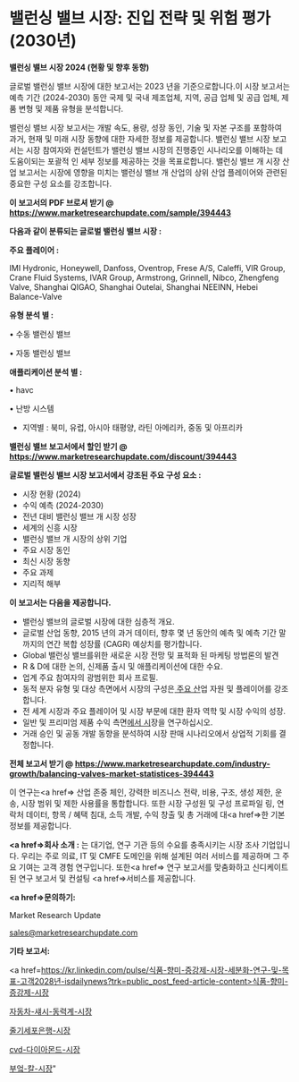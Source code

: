 # 밸런싱 밸브 시장: 진입 전략 및 위험 평가(2030년)

<strong>밸런싱 밸브 시장 2024 (현황 및 향후 동향)</strong>

글로벌 밸런싱 밸브 시장에 대한 보고서는 2023 년을 기준으로합니다.이 시장 보고서는 예측 기간 (2024-2030) 동안 국제 및 국내 제조업체, 지역, 공급 업체 및 공급 업체, 제품 변형 및 제품 유형을 분석합니다.

밸런싱 밸브 시장 보고서는 개발 속도, 용량, 성장 동인, 기술 및 자본 구조를 포함하여 과거, 현재 및 미래 시장 동향에 대한 자세한 정보를 제공합니다. 밸런싱 밸브 시장 보고서는 시장 참여자와 컨설턴트가 밸런싱 밸브 시장의 진행중인 시나리오를 이해하는 데 도움이되는 포괄적 인 세부 정보를 제공하는 것을 목표로합니다. 밸런싱 밸브 개 시장 산업 보고서는 시장에 영향을 미치는 밸런싱 밸브 개 산업의 상위 산업 플레이어와 관련된 중요한 구성 요소를 강조합니다.



<strong>이 보고서의 PDF 브로셔 받기 @ <a href=https://www.marketresearchupdate.com/sample/394443>https://www.marketresearchupdate.com/sample/394443</a></strong>



<strong>다음과 같이 분류되는 글로벌 밸런싱 밸브 시장 :</strong>



<strong>주요 플레이어 :</strong>

IMI Hydronic, Honeywell, Danfoss, Oventrop, Frese A/S, Caleffi, VIR Group, Crane Fluid Systems, IVAR Group, Armstrong, Grinnell, Nibco, Zhengfeng Valve, Shanghai QIGAO, Shanghai Outelai, Shanghai NEEINN, Hebei Balance-Valve



<strong>유형 분석 별 :</strong>

• 수동 밸런싱 밸브

• 자동 밸런싱 밸브



<strong>애플리케이션 분석 별 :</strong>

• havc

• 난방 시스템

<ul>
  <li>지역별 : 북미, 유럽, 아시아 태평양, 라틴 아메리카, 중동 및 아프리카</li>
</ul>


<strong>밸런싱 밸브 보고서에서 할인 받기 @ <a href=https://www.marketresearchupdate.com/discount/394443>https://www.marketresearchupdate.com/discount/394443</a></strong>



<strong>글로벌 밸런싱 밸브 시장 보고서에서 강조된 주요 구성 요소 :</strong>
<ul>
  <li>시장 현황 (2024)</li>
  <li>수익 예측 (2024-2030)</li>
  <li>전년 대비 밸런싱 밸브 개 시장 성장</li>
  <li>세계의 신흥 시장</li>
  <li>밸런싱 밸브 개 시장의 상위 기업</li>
  <li>주요 시장 동인</li>
  <li>최신 시장 동향</li>
  <li>주요 과제</li>
  <li>지리적 해부</li>
</ul>


<strong>이 보고서는 다음을 제공합니다.</strong>
<ul>
  <li>밸런싱 밸브의 글로벌 시장에 대한 심층적 개요.</li>
  <li>글로벌 산업 동향, 2015 년의 과거 데이터, 향후 몇 년 동안의 예측 및 예측 기간 말까지의 연간 복합 성장률 (CAGR) 예상치를 평가합니다.</li>
  <li>Global 밸런싱 밸브를위한 새로운 시장 전망 및 표적화 된 마케팅 방법론의 발견</li>
  <li>R &amp; D에 대한 논의, 신제품 출시 및 애플리케이션에 대한 수요.</li>
  <li>업계 주요 참여자의 광범위한 회사 프로필.</li>
  <li>동적 분자 유형 및 대상 측면에서 시장의 구성은<a href=> 주요 산</a>업 자원 및 플레이어를 강조합니다.</li>
  <li>전 세계 시장과 주요 플레이어 및 시장 부문에 대한 환자 역학 및 시장 수익의 성장.</li>
  <li>일반 및 프리미엄 제품 수익 측면<a href=>에서 시</a>장을 연구하십시오.</li>
  <li>거래 승인 및 공동 개발 동향을 분석하여 시장 판매 시나리오에서 상업적 기회를 결정합니다.</li>
</ul>



<strong>전체 보고서 받기 @ <a href=https://www.marketresearchupdate.com/industry-growth/balancing-valves-market-statistices-394443>https://www.marketresearchupdate.com/industry-growth/balancing-valves-market-statistices-394443</a></strong>

이 연구는<a href=> 산업 존중</a> 체인, 강력한 비즈니스 전략, 비용, 구조, 생성 제한, 운송, 시장 범위 및 제한 사용률을 통합합니다. 또한 시장 구성원 및 구성 프로파일 링, 연락처 데이터, 항목 / 혜택 침대, 소득 개발, 수익 창출 및 총 거래에 대<a href=>한 기본 </a>정보를 제공합니다.



<strong><a href=>회사 소</a>개 :</strong>
는 대기업, 연구 기관 등의 수요를 충족시키는 시장 조사 기업입니다. 우리는 주로 의료, IT 및 CMFE 도메인을 위해 설계된 여러 서비스를 제공하며 그 주요 기여는 고객 경험 연구입니다. 또한<a href=> 연구 보</a>고서를 맞춤화하고 신디케이트 된 연구 보고서 및 컨설팅 <a href=>서비스</a>를 제공합니다.



<strong><a href=>문의하기:</a></strong>

Market Research Update

sales@marketresearchupdate.com



<strong>기타 보고서:</strong>

<a href=https://kr.linkedin.com/pulse/식품-향미-증강제-시장-세분화-연구-및-목표-고객2028년-isdailynews?trk=public_post_feed-article-content>식품-향미-증강제-시장</a>

<a href=https://www.linkedin.com/pulse/자동차-섀시-동력계-시장-경쟁-분석-및-성장-잠재력-2029-trend-tracking-tips-360-analysis/>자동차-섀시-동력계-시장</a>

<a href=https://www.linkedin.com/pulse/줄기세포은행-시장-규모-및-성장-2023-trend-tracking-tips-360-analysis-fchqf/>줄기세포은행-시장</a>

<a href=https://www.linkedin.com/pulse/cvd-다이아몬드-시장-현재-및-미래-성장-2029-data-dive-diaries-24-analysis-nzusf/>cvd-다이아몬드-시장</a>

<a href=https://www.linkedin.com/pulse/부엌-칼-시장-세분화-연구-및-목표-고객2030년-data-dive-diaries-24-analysis-pecsf/>부엌-칼-시장</a>"
